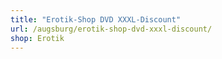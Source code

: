 ```yaml
---
title: "Erotik-Shop DVD XXXL-Discount"
url: /augsburg/erotik-shop-dvd-xxxl-discount/
shop: Erotik
---
```

